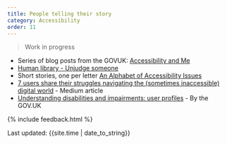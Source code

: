 ```yaml
---
title: People telling their story
category: Accessibility
order: 11
---
```


<blockquote class="red">
  <p>Work in progress</p>
</blockquote>

- Series of blog posts from the GOVUK: [Accessibility and Me](https://accessibility.blog.gov.uk/category/accessibility-and-me/)
- [Human library - Unjudge someone](https://humanlibrary.org) 
- Short stories, one per letter [An Alphabet of Accessibility Issues](https://the-pastry-box-project.net/anne-gibson/2014-july-31)
- [7 users share their struggles navigating the (sometimes inaccessible) digital world](https://medium.com/dsgnrs/7-users-share-their-struggles-navigating-the-inaccessible-digital-world-ffca5b3e3dc1) - Medium article
- [Understanding disabilities and impairments: user profiles](https://www.gov.uk/government/publications/understanding-disabilities-and-impairments-user-profiles) - By the GOV.UK


{% include feedback.html %}
<div>Last updated: {{site.time | date_to_string}}</div>
